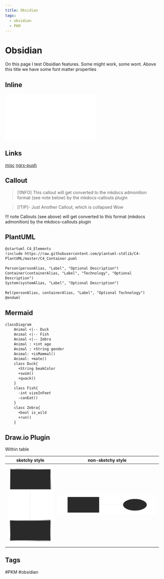 ```yaml
---
title: Obsidian
tags:
  - obsidian
  - PKM
---
```

# Obsidian

On this page I test Obsidian features. Some might work, some wont. Above this title we have some font matter properties

## Inline

![misc](misc.md)

## Links

[misc](misc.md)
[ngrx-push](../frontend/js/ngrx-push.md)

## Callout

> [!INFO]
> This callout will get converted to the mkdocs admonition format (see note below) by the mkdocs-callouts plugin


> [!TIP]- Just Another Callout, which is collapsed
> Wow


!!! note
    Callouts (see above) will get converted to this format (mkdocs admonition) by the mkdocs-callouts plugin


## PlantUML

```plantuml
@startuml C4_Elements
!include https://raw.githubusercontent.com/plantuml-stdlib/C4-PlantUML/master/C4_Container.puml

Person(personAlias, "Label", "Optional Description")
Container(containerAlias, "Label", "Technology", "Optional Description")
System(systemAlias, "Label", "Optional Description")

Rel(personAlias, containerAlias, "Label", "Optional Technology")
@enduml
```

## Mermaid
```mermaid
classDiagram
    Animal <|-- Duck
    Animal <|-- Fish
    Animal <|-- Zebra
    Animal : +int age
    Animal : +String gender
    Animal: +isMammal()
    Animal: +mate()
    class Duck{
      +String beakColor
      +swim()
      +quack()
    }
    class Fish{
      -int sizeInFeet
      -canEat()
    }
    class Zebra{
      +bool is_wild
      +run()
    }
```
## Draw.io Plugin

Within table

| sketchy style | non-sketchy style |
| - | - |
|   ![](../assets/diagram-test.svg)  |  ![diagram-test-2](../assets/diagram-test-2.svg)|

## Tags

#PKM #obsidian 